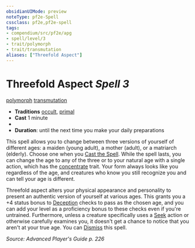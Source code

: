 ```yaml
---
obsidianUIMode: preview
noteType: pf2e-Spell
cssclass: pf2e,pf2e-spell
tags:
- compendium/src/pf2e/apg
- spell/level/3
- trait/polymorph
- trait/transmutation
aliases: ["Threefold Aspect"]
---
```

# Threefold Aspect *Spell 3*   
[polymorph](rules/traits/polymorph.md "Polymorph Effect Trait")  [transmutation](rules/traits/transmutation.md "Transmutation School Trait")  

- **Traditions** [occult](rules/traits/occult.md "Occult Tradition Trait"), [primal](rules/traits/primal.md "Primal Tradition Trait")
- **Cast** 1 minute 
- 
- **Duration**: until the next time you make your daily preparations

This spell allows you to change between three versions of yourself of different ages: a maiden (young adult), a mother (adult), or a matriarch (elderly). Choose one when you [Cast the Spell](rules/actions/cast-a-spell.md). While the spell lasts, you can change the age to any of the three or to your natural age with a single action, which has the [concentrate](rules/traits/concentrate.md "Concentrate Action & Ability Trait") trait. Your form always looks like you regardless of the age, and creatures who know you still recognize you and can tell your age is different.

Threefold aspect alters your physical appearance and personality to present an authentic version of yourself at various ages. This grants you a +4 status bonus to [Deception](compendium/skills.md#Deception) checks to pass as the chosen age, and you can add your level as a proficiency bonus to these checks even if you're untrained. Furthermore, unless a creature specifically uses a [Seek](rules/actions/seek.md) action or otherwise carefully examines you, it doesn't get a chance to notice that you aren't at your true age. You can [Dismiss](rules/actions/dismiss.md) this spell.

*Source: Advanced Player's Guide p. 226*